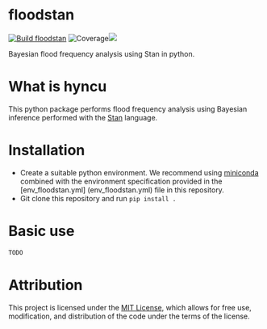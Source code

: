 # floodstan

[![Build floodstan](https://github.com/jlerat/floodstan/actions/workflows/python-package-conda.yml/badge.svg)](https://github.com/jlerat/floodstan/actions/workflows/python-package-conda.yml)
![Coverage](https://api.github.com/gists/daace85ec62e6e030fcd0332a8119c93)<img src="https://api.github.com/gists/daace85ec62e6e030fcd0332a8119c93">

Bayesian flood frequency analysis using Stan in python.

# What is hyncu
This python package performs flood frequency analysis using Bayesian inference
performed with the [Stan](https://mc-stan.org) language.

# Installation
- Create a suitable python environment. We recommend using [miniconda](https://docs.conda.io/projects/miniconda/en/latest/) combined with the environment specification provided in the [env\_floodstan.yml] (env_floodstan.yml) file in this repository.
- Git clone this repository and run `pip install .`

# Basic use

```python
TODO
```

# Attribution
This project is licensed under the [MIT License](LICENSE), which allows for free use, modification, and distribution of the code under the terms of the license.




